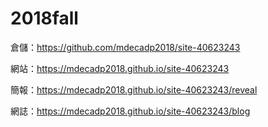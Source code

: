 # 2018fall

倉儲：https://github.com/mdecadp2018/site-40623243

網站：https://mdecadp2018.github.io/site-40623243

簡報：https://mdecadp2018.github.io/site-40623243/reveal

網誌：https://mdecadp2018.github.io/site-40623243/blog